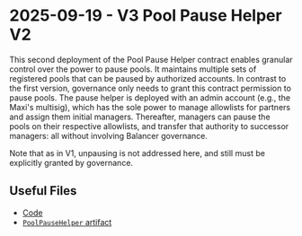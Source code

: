 # 2025-09-19 - V3 Pool Pause Helper V2

This second deployment of the Pool Pause Helper contract enables granular control over the power to pause pools. It maintains multiple sets of registered pools that can be paused by authorized accounts. In contrast to the first version, governance only needs to grant this contract permission to pause pools. The pause helper is deployed with an admin account (e.g., the Maxi's multisig), which has the sole power to manage allowlists for partners and assign them initial managers. Thereafter, managers can pause the pools on their respective allowlists, and transfer that authority to successor managers: all without involving Balancer governance.

Note that as in V1, unpausing is not addressed here, and still must be explicitly granted by governance.

## Useful Files

- [Code](https://github.com/balancer/balancer-v3-monorepo/commit/4ac0a9a089c0458a01989518322700ef275c9cba)
- [`PoolPauseHelper` artifact](./artifact/PoolPauseHelper.json)
